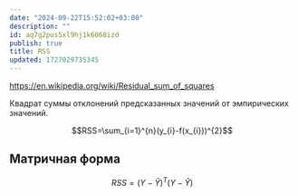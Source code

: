 ```yaml
---
date: "2024-09-22T15:52:02+03:00"
description: ""
id: aq7g2pus5xl9hj1k6068izd
publish: true
title: RSS
updated: 1727029735345
---
```


<https://en.wikipedia.org/wiki/Residual_sum_of_squares>

Квадрат суммы отклонений предсказанных значений от эмпирических значений.

$$RSS=\sum_{i=1}^{n}(y_{i}-f(x_{i}))^{2}$$

## Матричная форма

$$RSS=(Y-\hat{Y})^T(Y-\hat{Y})$$
